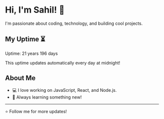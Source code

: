 # Hi, I'm Sahil! 👋

I'm passionate about coding, technology, and building cool projects.

## My Uptime ⏳
Uptime: 21 years 196 days

This uptime updates automatically every day at midnight!

## About Me
- 💻 I love working on JavaScript, React, and Node.js.
- 🎯 Always learning something new!

---

⭐️ Follow me for more updates!
